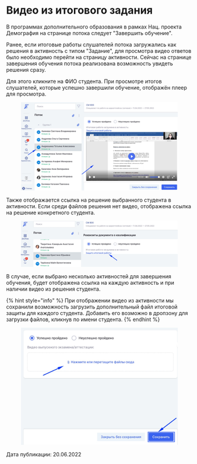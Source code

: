 # Видео из итогового задания

В программах дополнительного образования в рамках Нац. проекта Демография на странице потока следует "Завершить обучение".&#x20;

Ранее, если итоговые работы слушателей потока загружались как решения в активность с типом "Задание", для просмотра видео ответов было необходимо перейти на страницу активности. Сейчас на странице завершения обучения потока реализована возможность увидеть решения сразу.

Для этого кликните на ФИО студента. При просмотре итогов слушателей, которые успешно завершили обучение, отображён плеер для просмотра.

<figure><img src="../../.gitbook/assets/image (417).png" alt=""><figcaption></figcaption></figure>

Также отображается ссылка на решение выбранного студента в активности. Если среди файлов решения нет видео, отображена ссылка на решение конкретного студента.

<figure><img src="../../.gitbook/assets/image (472).png" alt=""><figcaption></figcaption></figure>

В случае, если выбрано несколько активностей для завершения обучения, будет отображена ссылка на каждую активность и при наличии видео из решения студента.

{% hint style="info" %}
При отображении видео из активности мы сохранили возможность загрузить дополнительный файл итоговой защиты для каждого студента. Добавить его возможно в дропзону для загрузки файлов, кликнув по имени студента.&#x20;
{% endhint %}

<figure><img src="../../.gitbook/assets/image (387).png" alt=""><figcaption></figcaption></figure>

Дата публикации: 20.06.2022
